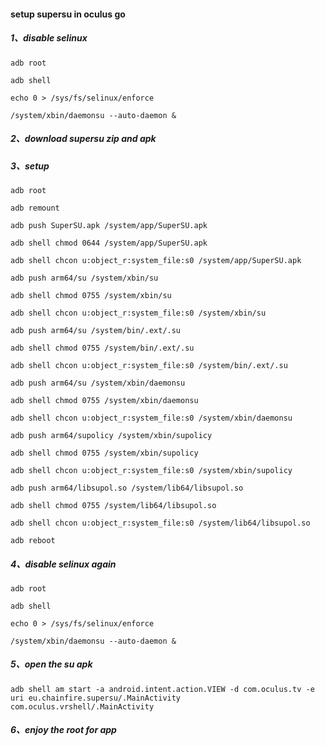 
#### setup supersu in oculus go

##### 1、disable selinux
```
adb root 

adb shell

echo 0 > /sys/fs/selinux/enforce

/system/xbin/daemonsu --auto-daemon &
```

##### 2、download supersu zip and apk

##### 3、setup
```
adb root

adb remount

adb push SuperSU.apk /system/app/SuperSU.apk

adb shell chmod 0644 /system/app/SuperSU.apk

adb shell chcon u:object_r:system_file:s0 /system/app/SuperSU.apk

adb push arm64/su /system/xbin/su

adb shell chmod 0755 /system/xbin/su 

adb shell chcon u:object_r:system_file:s0 /system/xbin/su 

adb push arm64/su /system/bin/.ext/.su 

adb shell chmod 0755 /system/bin/.ext/.su 

adb shell chcon u:object_r:system_file:s0 /system/bin/.ext/.su 

adb push arm64/su /system/xbin/daemonsu 

adb shell chmod 0755 /system/xbin/daemonsu 

adb shell chcon u:object_r:system_file:s0 /system/xbin/daemonsu 

adb push arm64/supolicy /system/xbin/supolicy 

adb shell chmod 0755 /system/xbin/supolicy 

adb shell chcon u:object_r:system_file:s0 /system/xbin/supolicy 

adb push arm64/libsupol.so /system/lib64/libsupol.so 

adb shell chmod 0755 /system/lib64/libsupol.so 

adb shell chcon u:object_r:system_file:s0 /system/lib64/libsupol.so 

adb reboot

```

##### 4、disable selinux again
```
adb root 

adb shell

echo 0 > /sys/fs/selinux/enforce

/system/xbin/daemonsu --auto-daemon &
```

##### 5、open the su apk
```
adb shell am start -a android.intent.action.VIEW -d com.oculus.tv -e uri eu.chainfire.supersu/.MainActivity  com.oculus.vrshell/.MainActivity
```

##### 6、enjoy the root for app
